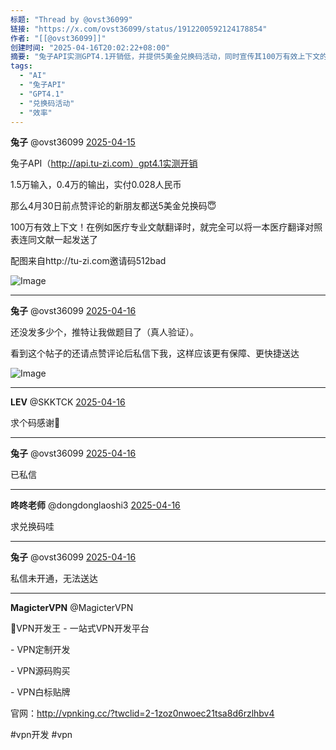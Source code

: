 ```yaml
---
标题: "Thread by @ovst36099"
链接: "https://x.com/ovst36099/status/1912200592124178854"
作者: "[[@ovst36099]]"
创建时间: "2025-04-16T20:02:22+08:00"
摘要: "兔子API实测GPT4.1开销低，并提供5美金兑换码活动，同时宣传其100万有效上下文的优势。"
tags:
  - "AI"
  - "兔子API"
  - "GPT4.1"
  - "兑换码活动"
  - "效率"
---
```

**兔子** @ovst36099 [2025-04-15](https://x.com/ovst36099/status/1912200592124178854/history)

兔子API（http://api.tu-zi.com）gpt4.1实测开销

1.5万输入，0.4万的输出，实付0.028人民币

那么4月30日前点赞评论的新朋友都送5美金兑换码😇

100万有效上下文！在例如医疗专业文献翻译时，就完全可以将一本医疗翻译对照表连同文献一起发送了

配图来自http://tu-zi.com邀请码512bad

![Image](https://pbs.twimg.com/media/Gol_228XAAAdbMc?format=jpg&name=large)

---

**兔子** @ovst36099 [2025-04-16](https://x.com/ovst36099/status/1912399874462498882)

还没发多少个，推特让我做题目了（真人验证）。

看到这个帖子的还请点赞评论后私信下我，这样应该更有保障、更快捷送达

![Image](https://pbs.twimg.com/media/Goo1NvAWcAAyM0Z?format=png&name=large)

---

**LEV** @SKKTCK [2025-04-16](https://x.com/SKKTCK/status/1912338479360667763)

求个码感谢🙏

---

**兔子** @ovst36099 [2025-04-16](https://x.com/ovst36099/status/1912400076997292480)

已私信

---

**咚咚老师** @dongdonglaoshi3 [2025-04-16](https://x.com/dongdonglaoshi3/status/1912382043725738108)

求兑换码哇

---

**兔子** @ovst36099 [2025-04-16](https://x.com/ovst36099/status/1912400557119324506)

私信未开通，无法送达

---

**MagicterVPN** @MagicterVPN

🧙VPN开发王 - 一站式VPN开发平台

\- VPN定制开发

\- VPN源码购买

\- VPN白标贴牌

官网：http://vpnking.cc/?twclid=2-1zoz0nwoec21tsa8d6rzlhbv4

#vpn开发 #vpn